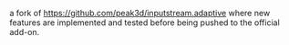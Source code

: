 a fork of https://github.com/peak3d/inputstream.adaptive where new features are implemented and tested before being pushed to the official add-on.
